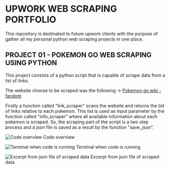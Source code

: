 # UPWORK WEB SCRAPING PORTFOLIO

This repository is destinated to future upwork clients with the purpose of gather all my personal python web scraping projects in one place.

## PROJECT 01 - POKEMON GO WEB SCRAPING USING PYTHON

This project consists of a python script that is capable of scrape data from a list of links.

The website choose to be scraped was the following -> [Pokemon go wiki - fandom](https://pokemongo.fandom.com/wiki/)

Firstly a function called "link_scraper" scans the website and returns the list of links relative to each pokemon. This list is used as input parameter by the function called "info_scraper" where all available information about each pokemon is scraped. So, the scraping part of the script is a two step process and a json file is saved as a result by the function "save_json".

![Code overview](https://github.com/fcastro25/upwork_web_scraping_portfolio/blob/main/01.PNG)
Code overview

![Terminal when code is running](https://github.com/fcastro25/upwork_web_scraping_portfolio/blob/main/02.PNG)
Terminal when code is running

![Excerpt from json file of scraped data](https://github.com/fcastro25/upwork_web_scraping_portfolio/blob/main/03.PNG)
Excerpt from json file of scraped data
